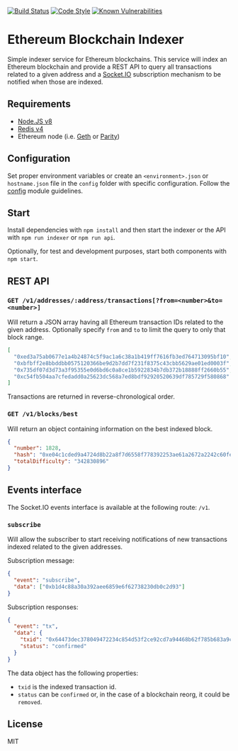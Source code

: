 [![Build Status](https://travis-ci.com/autonomoussoftware/ethereum-blockchain-indexer.svg?branch=develop)](https://travis-ci.com/autonomoussoftware/ethereum-blockchain-indexer)
[![Code Style](https://img.shields.io/badge/code%20style-bloq-0063a6.svg)](https://github.com/bloq/eslint-config-bloq)
[![Known Vulnerabilities](https://snyk.io/test/github/autonomoussoftware/ethereum-blockchain-indexer/badge.svg?targetFile=package.json)](https://snyk.io/test/github/autonomoussoftware/ethereum-blockchain-indexer)

# Ethereum Blockchain Indexer

Simple indexer service for Ethereum blockchains.
This service will index an Ethereum blockchain and provide a REST API to query all transactions related to a given address and a [Socket.IO](https://socket.io/) subscription mechanism to be notified when those are indexed.

## Requirements

- [Node.JS v8](https://nodejs.org/)
- [Redis v4](https://redis.io/)
- Ethereum node (i.e. [Geth](https://geth.ethereum.org/) or [Parity](https://www.parity.io/))

## Configuration

Set proper environment variables or create an `<environment>.json` or `hostname.json` file in the `config` folder with specific configuration.
Follow the [config](https://github.com/lorenwest/node-config/) module guidelines.

## Start

Install dependencies with `npm install` and then start the indexer or the API with `npm run indexer` or `npm run api`.

Optionally, for test and development purposes, start both components with `npm start`.

## REST API

### `GET /v1/addresses/:address/transactions[?from=<number>&to=<number>]`

Will return a JSON array having all Ethereum transaction IDs related to the given address.
Optionally specify `from` and `to` to limit the query to only that block range.

```json
[
  "0xed3a75ab0677e1a4b24874c5f9ac1a6c38a1b419ff7616fb3ed764713095bf10",
  "0xbfbff2e8bbddbb0575120366be9d2b7dd7f231f8375c43cbb5629ae01ed0003f",
  "0x735df07d3d73a3f95355e0d6bd6c0a8ce1b5922834b7db372b18888ff2660b55",
  "0xc54fb504aa7cfedadd0a25623dc568a7ed8bdf92920520639df785729f580868"
]
```

Transactions are returned in reverse-chronological order.

### `GET /v1/blocks/best`

Will return an object containing information on the best indexed block.

```json
{
  "number": 1828,
  "hash": "0xe04c1cded9a4724d8b22a8f7d6558f778392253ae61a2672a2242c60fe8992df",
  "totalDifficulty": "342830896"
}
```

## Events interface

The Socket.IO events interface is available at the following route: `/v1`.

### `subscribe`

Will allow the subscriber to start receiving notifications of new transactions indexed related to the given addresses.

Subscription message:

```json
{
  "event": "subscribe",
  "data": ["0xb1d4c88a30a392aee6859e6f62738230db0c2d93"]
}
```

Subscription responses:

```json
{
  "event": "tx",
  "data": {
    "txid": "0x64473dec378049472234c854d53f2ce92cd7a94468b62f785b683a9cacdb7f86",
    "status": "confirmed"
  }
}
```

The data object has the following properties:

- `txid` is the indexed transaction id.
- `status` can be `confirmed` or, in the case of a blockchain reorg, it could be `removed`.

## License

MIT

